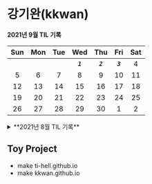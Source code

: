 # **강기완(kkwan)**

**2021년 9월 TIL 기록**

| Sun | Mon | Tue |    Wed    |    Thu    |    Fri    | Sat |
| :-: | :-: | :-: | :-------: | :-------: | :-------: | :-: |
|     |     |     | **_`1`_** | **_`2`_** | **_`3`_** |  4  |
|  5  |  6  |  7  |     8     |     9     |    10     | 11  |
| 12  | 13  | 14  |    15     |    16     |    17     | 18  |
| 19  | 20  | 21  |    22     |    23     |    24     | 25  |
| 26  | 27  | 28  |    29     |    30     |     1     |  2  |

<details>
<summary>
**2021년 8월 TIL 기록**
</summary>

| Sun |    Mon     |    Tue     |    Wed     |    Thu     |    Fri     | Sat |
| :-: | :--------: | :--------: | :--------: | :--------: | :--------: | :-: |
|  1  |     2      |     3      | **_`4`_**  | **_`5`_**  | **_`6`_**  |  7  |
|  8  | **_`9`_**  | **_`10`_** | **_`11`_** | **_`12`_** | **_`13`_** | 14  |
| 15  |     16     | **_`17`_** | **_`18`_** | **_`19`_** |     20     | 21  |
| 22  | **_`23`_** | **_`24`_** | **_`25`_** | **_`26`_** | **_`27`_** | 28  |
| 29  | **_`30`_** | **_`31`_** |            |            |            |     |

</details>

## Toy Project

- make ti-hell.github.io
- make kkwan.github.io
